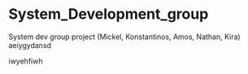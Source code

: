 # System_Development_group
System dev group project (Mickel, Konstantinos, Amos, Nathan, Kira)
aeiygydansd




iwyehfiwh